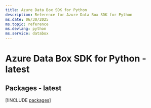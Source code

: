 ```yaml
---
title: Azure Data Box SDK for Python
description: Reference for Azure Data Box SDK for Python
ms.date: 06/30/2025
ms.topic: reference
ms.devlang: python
ms.service: databox
---
```

# Azure Data Box SDK for Python - latest
## Packages - latest
[!INCLUDE [packages](data-box-index.md)]